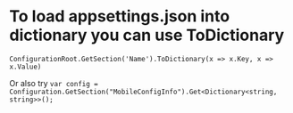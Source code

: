 # To load appsettings.json into dictionary you can use ToDictionary

```ConfigurationRoot.GetSection('Name').ToDictionary(x => x.Key, x => x.Value)```

Or also try
```var config =  Configuration.GetSection("MobileConfigInfo").Get<Dictionary<string, string>>(); ```
